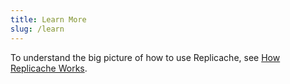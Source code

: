 ```yaml
---
title: Learn More
slug: /learn
---
```


To understand the big picture of how to use Replicache, see [How Replicache Works](./how-it-works.md).
